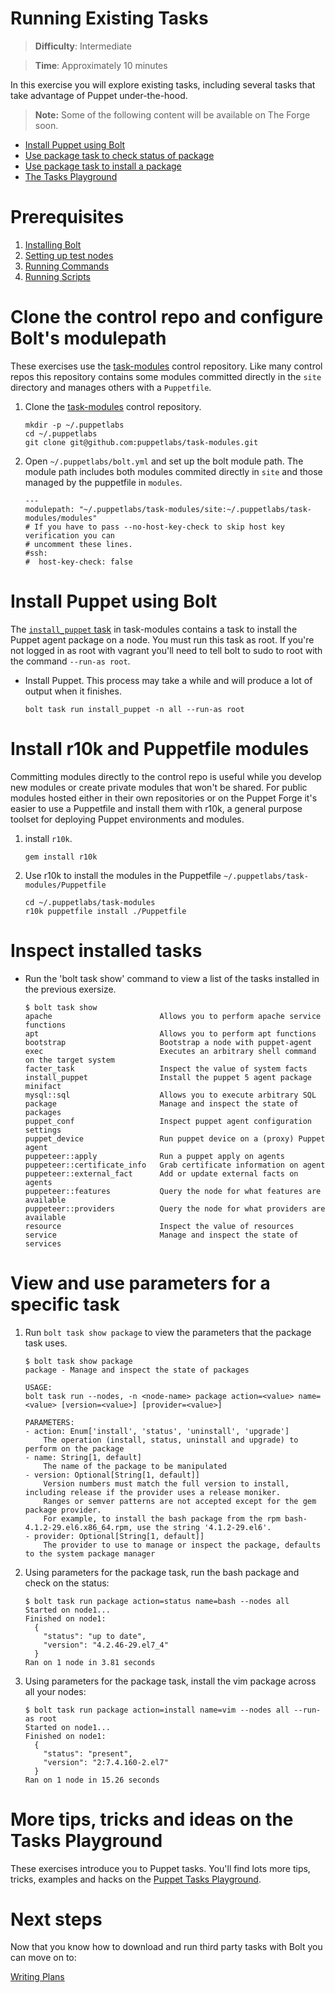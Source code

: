 # Running Existing Tasks

> **Difficulty**: Intermediate

> **Time**: Approximately 10 minutes

In this exercise you will explore existing tasks, including several tasks that take advantage of Puppet under-the-hood.

> **Note:** Some of the following content will be available on The Forge soon.

- [Install Puppet using Bolt](#install-puppet-using-bolt)
- [Use package task to check status of package](#use-package-task-to-check-status-of-package)
- [Use package task to install a package](#use-package-task-to-install-a-package)
- [The Tasks Playground](#more-tips-tricks-and-ideas-on-the-tasks-playground)

# Prerequisites

1. [Installing Bolt](../1-installing-bolt)
1. [Setting up test nodes](../2-acquiring-nodes)
1. [Running Commands](../3-running-commands)
1. [Running Scripts](../4-running-scripts)


# Clone the control repo and configure Bolt's modulepath

These exercises use the [task-modules](https://github.com/puppetlabs/task-modules) control repository. Like many control repos this repository contains some modules committed directly in the `site` directory and manages others with a `Puppetfile`.

1. Clone the [task-modules](https://github.com/puppetlabs/task-modules) control repository.

    ```
    mkdir -p ~/.puppetlabs
    cd ~/.puppetlabs
    git clone git@github.com:puppetlabs/task-modules.git
    ```

2. Open `~/.puppetlabs/bolt.yml` and set up the bolt module path. The module path includes both modules commited directly in `site` and those managed by the puppetfile in `modules`.

    ```
    ---
    modulepath: "~/.puppetlabs/task-modules/site:~/.puppetlabs/task-modules/modules"
    # If you have to pass --no-host-key-check to skip host key verification you can
    # uncomment these lines.
    #ssh:
    #  host-key-check: false
    ```

# Install Puppet using Bolt

The [`install_puppet` task](https://github.com/puppetlabs/task-modules/blob/master/site/install_puppet/tasks/init.sh) in task-modules contains a task to install the Puppet agent package on a node. You must run this task as root. If you're not logged in as root with vagrant you'll need to tell bolt to sudo to root with the command `--run-as root`.


- Install Puppet. This process may take a while and will produce a lot of output when it finishes.
    ```
    bolt task run install_puppet -n all --run-as root
    ```
 

# Install r10k and Puppetfile modules

Committing modules directly to the control repo is useful while you develop new modules or create private modules that won't be shared. For public modules hosted either in their own repositories or on the Puppet Forge it's easier to use a Puppetfile and install them with r10k, a general purpose toolset for deploying Puppet environments and modules. 

1. install `r10k`.

    ```
    gem install r10k
    ```

2. Use r10k to install the modules in the Puppetfile `~/.puppetlabs/task-modules/Puppetfile`

    ```
    cd ~/.puppetlabs/task-modules
    r10k puppetfile install ./Puppetfile
    ```

# Inspect installed tasks

- Run the 'bolt task show' command to view a list of the tasks installed in the previous exersize.

    ```
    $ bolt task show
    apache                        Allows you to perform apache service functions
    apt                           Allows you to perform apt functions
    bootstrap                     Bootstrap a node with puppet-agent
    exec                          Executes an arbitrary shell command on the target system
    facter_task                   Inspect the value of system facts
    install_puppet                Install the puppet 5 agent package
    minifact
    mysql::sql                    Allows you to execute arbitrary SQL
    package                       Manage and inspect the state of packages
    puppet_conf                   Inspect puppet agent configuration settings
    puppet_device                 Run puppet device on a (proxy) Puppet agent
    puppeteer::apply              Run a puppet apply on agents
    puppeteer::certificate_info   Grab certificate information on agent
    puppeteer::external_fact      Add or update external facts on agents
    puppeteer::features           Query the node for what features are available
    puppeteer::providers          Query the node for what providers are available
    resource                      Inspect the value of resources
    service                       Manage and inspect the state of services
    
    ```

        
# View and use parameters for a specific task

1. Run `bolt task show package` to view the parameters that the package task uses. 

    ```
    $ bolt task show package
    package - Manage and inspect the state of packages
    
    USAGE:
    bolt task run --nodes, -n <node-name> package action=<value> name=<value> [version=<value>] [provider=<value>]
    
    PARAMETERS:
    - action: Enum['install', 'status', 'uninstall', 'upgrade']
        The operation (install, status, uninstall and upgrade) to perform on the package
    - name: String[1, default]
        The name of the package to be manipulated
    - version: Optional[String[1, default]]
        Version numbers must match the full version to install, including release if the provider uses a release moniker.
        Ranges or semver patterns are not accepted except for the gem package provider.
        For example, to install the bash package from the rpm bash-4.1.2-29.el6.x86_64.rpm, use the string '4.1.2-29.el6'.
    - provider: Optional[String[1, default]]
        The provider to use to manage or inspect the package, defaults to the system package manager
    ```
2.  Using parameters for the package task, run the bash package and check on the status:

    ```
    $ bolt task run package action=status name=bash --nodes all
    Started on node1...
    Finished on node1:
      {
        "status": "up to date",
        "version": "4.2.46-29.el7_4"
      }
    Ran on 1 node in 3.81 seconds
    ```
3.  Using parameters for the package task, install the vim package across all your nodes:

    ```
    $ bolt task run package action=install name=vim --nodes all --run-as root
    Started on node1...
    Finished on node1:
      {
        "status": "present",
        "version": "2:7.4.160-2.el7"
      }
    Ran on 1 node in 15.26 seconds
    ```

# More tips, tricks and ideas on the Tasks Playground

These exercises introduce you to Puppet tasks. You'll find lots more tips, tricks, examples and hacks on the [Puppet Tasks Playground](https://github.com/puppetlabs/tasks-playground).

# Next steps

Now that you know how to download and run third party tasks with Bolt you can move on to:

[Writing Plans](../7-writing-plans)
